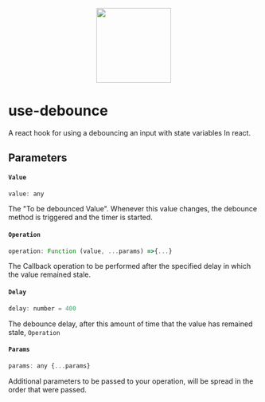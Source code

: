 <p align="center">
  <img height="150px" src="https://logz.io/wp-content/uploads/2017/06/new-logzio-logo.png">
</p>


# use-debounce
A react hook for using a debouncing an input with state variables In react.

## Parameters

#### `Value`
```js
value: any
```
The "To be debounced Value". Whenever this value changes, the debounce method is triggered and the timer is started.

#### `Operation`
```js
operation: Function (value, ...params) =>{...}
```
The Callback operation to be performed after the specified delay in which the value remained stale.

#### `Delay`
```js
delay: number = 400
```
The debounce delay, after this amount of time that the value has remained stale, `Operation`


#### `Params`
```js
params: any {...params}
```
Additional parameters to be passed to your operation, will be spread in the order that were passed.
